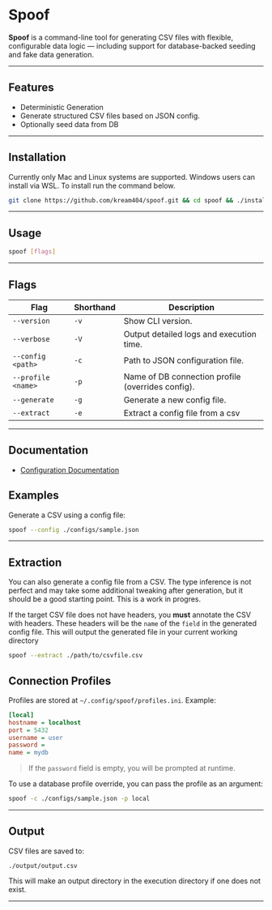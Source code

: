 # Spoof

**Spoof** is a command-line tool for generating CSV files with flexible, configurable data logic — including support for database-backed seeding and fake data generation.

---
## Features
- Deterministic Generation
- Generate structured CSV files based on JSON config.
- Optionally seed data from DB
---
## Installation

Currently only Mac and Linux systems are supported. Windows users can install via WSL. To install run the command below.

```bash
git clone https://github.com/kream404/spoof.git && cd spoof && ./install.sh
```

---

## Usage

```bash
spoof [flags]
```

---

## Flags

| Flag                      | Shorthand | Description                                         |
|---------------------------|-----------|-----------------------------------------------------|
| `--version`               | `-v`      | Show CLI version.                                   |
| `--verbose`               | `-V`      | Output detailed logs and execution time.            |
| `--config <path>`         | `-c`      | Path to JSON configuration file.                    |
| `--profile <name>`        | `-p`      | Name of DB connection profile (overrides config).   |
| `--generate`               | `-g`      | Generate a new config file.                                   |
| `--extract`               | `-e`      | Extract a config file from a csv                                   |

---


## Documentation

- [Configuration Documentation](./docs/config.md)

## Examples

Generate a CSV using a config file:

```bash
spoof --config ./configs/sample.json
```
---

## Extraction

You can also generate a config file from a CSV. The type inference is not perfect and may take some additional tweaking after generation, but it should be a good starting point. This is a work in progres.

If the target CSV file does not have headers, you **must** annotate the CSV with headers. These headers will be the `name` of the `field` in the generated config file. This will output the generated file in your current working directory

```bash
spoof --extract ./path/to/csvfile.csv
```

## Connection Profiles

Profiles are stored at `~/.config/spoof/profiles.ini`. Example:

```ini
[local]
hostname = localhost
port = 5432
username = user
password =
name = mydb
```

> If the `password` field is empty, you will be prompted at runtime.


To use a database profile override, you can pass the profile as an argument:

```bash
spoof -c ./configs/sample.json -p local
```

---

## Output

CSV files are saved to:

```
./output/output.csv
```

This will make an output directory in the execution directory if one does not exist.

---
